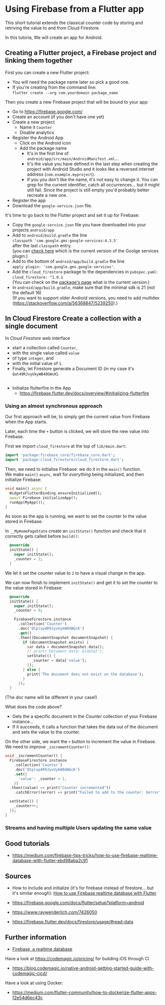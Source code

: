 # Using Firebase from a Flutter app

This short tutorial extends the classical counter code by storing and retriving the value to and from Cloud Firestore.

In this tutoria, We will create an app for Android.

## Creating a Flutter project, a Firebase project and linking them together

First you can create a new Flutter project:

- You will need the package name later so pick a good one.
- If you're creating from the command line:  
  `flutter create --org com.yourdomain package_name`

Then you create a new Firebase project that will be bound to your app:

- Go to <https://firebase.google.com/>
- Create an account (if you don't have one yet)
- Create a new project
  - Name it `Counter`
  - Disable analytics
- Register the Android App
  - Click on the Android icon
  - Add the package name
    - It's in the first line of `android/app/src/main/AndroidManifest.xml`...
    - It's the value you have defined in the last step when creating the project with Android Studio and it looks like a reversed internet address (`com.example.myproject`).
    - If you you don't like the name, it's not easy to change it. You can grep for the current identifier, catch all occurrences...  but it might still fail. Since the project is still empty you'd probably better recreate a new one.
 - Register the app
 - Download the `google-service.json` file.

It's time to go back to the Flutter project and set it up for Firebase:

- Copy the `google-service.json` file you have downloaded into your projects `android/app`
- Add to `android/build.gradle` the line  
  `classpath 'com.google.gms:google-services:4.3.5'`  
  after the last `classpath` entry.  
  (you can [check here](https://developers.google.com/android/guides/google-services-plugin) which is the current version of the Goolge services plugin.)
- Add to the bottom of `android/app/build.gradle` the line  
  `apply plugin: 'com.google.gms.google-services'`.
- Add the `cloud_firestore` package to the dependencies in `pubspec.yaml`:  
  `cloud_firestore: ^1.0.1`  
    (You can check on the [package's page](https://pub.dev/packages/cloud_firestore) what is the current version.)
- In `android/app/build.gradle`, make sure that the minimal sdk is 21 (not the default 16)  
  (If you want to  support older Android versions, you need to add multidex (<https://stackoverflow.com/a/56368847/5239250>).)

## In Cloud Firestore Create a collection with a single document

In _Cloud Firestore_ web interface

- start a collection called `Counter`,
- with the single value called `value`
- of type `integer`, and
- with the initial value of `1`.
- Finally, let Firestore generate a Document ID (in my case it's `Qat49RJvyUkyWB48GWcK`).

## 

- Initialize flutterfire in the App
  - https://firebase.flutter.dev/docs/overview/#initializing-flutterfire

### Using an almost synchronous approach

Our first approach will be, to simply get the current value from Firebase when the App starts.

Later, each time the `+` button is clicked, we will  store the new value into Firebase.

First we import `cloud_firestore` at the top of `lib/main.dart`:

```dart
import 'package:firebase_core/firebase_core.dart';
import 'package:cloud_firestore/cloud_firestore.dart';
```

Then, we need to initialise Firebase: we do it in the `main()` function.  
We make `main()` `async`, wait for _everything_ being initialized, and then initialize Firebase:

```dart
void main() async {
  WidgetsFlutterBinding.ensureInitialized();
  await Firebase.initializeApp();
  runApp(MyApp());
}
```

As soon as the app is running, we want to set the counter to the value stored in Firebase.

In `__MyHomePageState` create an `initState()` function and check that it correctly gets called before `build()`:

```dart
  @override
  initState() {
    super.initState();
    _counter = 2;
  }
```

We let it set the counter value to `2` to have a visual change in the app.

We can now finish to implement `initState()` and get it to set the counter to the value stored in Firebase:

```dart
  @override
  initState() {
    super.initState();
    _counter = 0;

    FirebaseFirestore.instance
      .collection('Counter')
      .doc('Qtplxp4R9JyvUykW84WGcK')
      .get()
      .then((DocumentSnapshot documentSnapshot) {
        if (documentSnapshot.exists) {
          var data = documentSnapshot.data();
          // print('Document data: ${data}');
          setState(() {
            _counter = data['value'];
          });
        } else {
          print('The document does not exist on the database');
        }
      });
  }
```

(The _doc_ name will be different in your case!)

What does the code above?

- Gets the a specific document in the _Counter_ collection of your Firebase instance...
- If it succeeds, it calls a function that takes the data out of the document and sets the value to the counter.

On the other side, we want the `+` button to increment the value in Firebase.  
We need to _improve_ `_incrementCounter()`:

```dart
void _incrementCounter() {
  FirebaseFirestore.instance
    .collection('Counter')
    .doc('Qtplxp4R9JyvUykW84WGcK')
    .set({
      'value': _counter + 1,
    })
  .then((value) => print("Counter incremented"))
    .catchError((error) => print("Failed to add to the counter: $error"));

  setState(() {
    _counter++;
  });
}
```


### Streams and having multiple Users updating the same value


## Good tutorials

- https://medium.com/firebase-tips-tricks/how-to-use-firebase-realtime-database-with-flutter-ebd98aba2c91

## Sources

- How to include and initialize (it's for firebase instead of firestore... but it's similar enough): [How to use Firebase realtime database with Flutter](https://medium.com/firebase-tips-tricks/how-to-use-firebase-realtime-database-with-flutter-ebd98aba2c91)

- https://firebase.google.com/docs/flutter/setup?platform=android
- https://www.raywenderlich.com/7426050
- https://firebase.flutter.dev/docs/firestore/usage/#read-data


## Further information

- [Firebase, a realtime database](https://medium.com/firebase-tips-tricks/how-to-use-firebase-realtime-database-with-flutter-ebd98aba2c91)

Have a look at https://codemagic.io/pricing/ for building iOS through CI

- https://blog.codemagic.io/native-android-getting-started-guide-with-codemagic-cicd/ 


Have a look at using Docker:

- https://medium.com/flutter-community/how-to-dockerize-flutter-apps-f2e54d6ec43c
